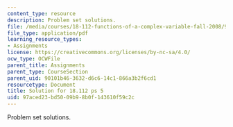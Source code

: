 ```yaml
---
content_type: resource
description: Problem set solutions.
file: /media/courses/18-112-functions-of-a-complex-variable-fall-2008/97aced23bd5009b98b0f143610f59c2c_ps5.pdf
file_type: application/pdf
learning_resource_types:
- Assignments
license: https://creativecommons.org/licenses/by-nc-sa/4.0/
ocw_type: OCWFile
parent_title: Assignments
parent_type: CourseSection
parent_uid: 90101b46-3632-d6c6-14c1-866a3b2f6cd1
resourcetype: Document
title: Solution for 18.112 ps 5
uid: 97aced23-bd50-09b9-8b0f-143610f59c2c
---
```

Problem set solutions.